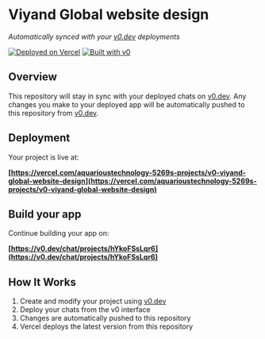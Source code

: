 # Viyand Global website design

*Automatically synced with your [v0.dev](https://v0.dev) deployments*

[![Deployed on Vercel](https://img.shields.io/badge/Deployed%20on-Vercel-black?style=for-the-badge&logo=vercel)](https://vercel.com/aquarioustechnology-5269s-projects/v0-viyand-global-website-design)
[![Built with v0](https://img.shields.io/badge/Built%20with-v0.dev-black?style=for-the-badge)](https://v0.dev/chat/projects/hYkoFSsLqr6)

## Overview

This repository will stay in sync with your deployed chats on [v0.dev](https://v0.dev).
Any changes you make to your deployed app will be automatically pushed to this repository from [v0.dev](https://v0.dev).

## Deployment

Your project is live at:

**[https://vercel.com/aquarioustechnology-5269s-projects/v0-viyand-global-website-design](https://vercel.com/aquarioustechnology-5269s-projects/v0-viyand-global-website-design)**

## Build your app

Continue building your app on:

**[https://v0.dev/chat/projects/hYkoFSsLqr6](https://v0.dev/chat/projects/hYkoFSsLqr6)**

## How It Works

1. Create and modify your project using [v0.dev](https://v0.dev)
2. Deploy your chats from the v0 interface
3. Changes are automatically pushed to this repository
4. Vercel deploys the latest version from this repository
